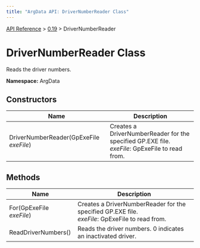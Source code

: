 ```yaml
---
title: "ArgData API: DriverNumberReader Class"
---
```


[API Reference](/argdata/api/) &gt; [0.19](/argdata/api/0.19/) &gt; DriverNumberReader

# DriverNumberReader Class

Reads the driver numbers.

**Namespace:** ArgData

## Constructors

<table class="table table-bordered table-striped ">
<thead>
  <tr>
    <th>Name</th>
    <th>Description</th>
  </tr>
</thead>
<tbody>
  <tr>
    <td>DriverNumberReader(GpExeFile <em>exeFile</em>)</td>
    <td>Creates a DriverNumberReader for the specified GP.EXE file.<br /><em>exeFile</em>: GpExeFile to read from.<br /></td>
  </tr>
</tbody>
</table>


## Methods

<table class="table table-bordered table-striped ">
<thead>
  <tr>
    <th>Name</th>
    <th>Description</th>
  </tr>
</thead>
<tbody>
  <tr>
    <td>For(GpExeFile <em>exeFile</em>)</td>
    <td>Creates a DriverNumberReader for the specified GP.EXE file.<br /><em>exeFile</em>: GpExeFile to read from.<br /></td>
  </tr>
  <tr>
    <td>ReadDriverNumbers()</td>
    <td>Reads the driver numbers. 0 indicates an inactivated driver.</td>
  </tr>
</tbody>
</table>



